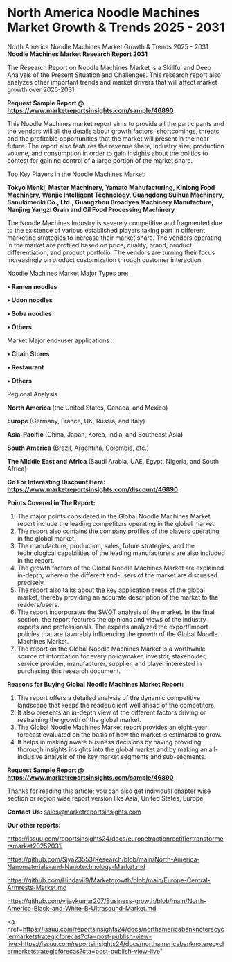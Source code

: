# North America Noodle Machines Market Growth & Trends 2025 - 2031
North America Noodle Machines Market Growth & Trends 2025 - 2031
<strong>Noodle Machines Market Research Report 2031</strong>

The Research Report on Noodle Machines Market is a Skillful and Deep Analysis of the Present Situation and Challenges. This research report also analyzes other important trends and market drivers that will affect market growth over 2025-2031.

<strong>Request Sample Report @ <a href=https://www.marketreportsinsights.com/sample/46890>https://www.marketreportsinsights.com/sample/46890</a></strong>

This Noodle Machines market report aims to provide all the participants and the vendors will all the details about growth factors, shortcomings, threats, and the profitable opportunities that the market will present in the near future. The report also features the revenue share, industry size, production volume, and consumption in order to gain insights about the politics to contest for gaining control of a large portion of the market share.

Top Key Players in the Noodle Machines Market:

<strong>Tokyo Menki, Master Machinery, Yamato Manufacturing, Kinlong Food Machinery, Wanjie Intelligent Technology, Guangdong Suihua Machinery, Sanukimenki Co., Ltd., Guangzhou Broadyea Machinery Manufacture, Nanjing Yangzi Grain and Oil Food Processing Machinery</strong>

The Noodle Machines Industry is severely competitive and fragmented due to the existence of various established players taking part in different marketing strategies to increase their market share. The vendors operating in the market are profiled based on price, quality, brand, product differentiation, and product portfolio. The vendors are turning their focus increasingly on product customization through customer interaction.

Noodle Machines Market Major Types are:

<strong>•  Ramen noodles

•  Udon noodles

•  Soba noodles

•  Others</strong>

Market Major end-user applications :

<strong>•  Chain Stores

•  Restaurant

•  Others</strong>

Regional Analysis

</u><strong><b>North America</b></strong> (the United States, Canada, and Mexico)

<strong><b>Europe </b></strong>(Germany, France, UK, Russia, and Italy)

<strong><b>Asia-Pacific</b></strong> (China, Japan, Korea, India, and Southeast Asia)

<strong><b>South America</b></strong> (Brazil, Argentina, Colombia, etc.)

<strong><b>The Middle East and Africa</b></strong> (Saudi Arabia, UAE, Egypt, Nigeria, and South Africa)

<strong>Go For Interesting Discount Here: <a href=https://www.marketreportsinsights.com/discount/46890>https://www.marketreportsinsights.com/discount/46890</a></strong>

<strong>Points Covered in The Report:</strong>
<ol>
  <li>The major points considered in the Global Noodle Machines Market report include the leading competitors operating in the global market.</li>
  <li>The report also contains the company profiles of the players operating in the global market.</li>
  <li>The manufacture, production, sales, future strategies, and the technological capabilities of the leading manufacturers are also included in the report.</li>
  <li>The growth factors of the Global Noodle Machines Market are explained in-depth, wherein the different end-users of the market are discussed precisely.</li>
  <li>The report also talks about the key application areas of the global market, thereby providing an accurate description of the market to the readers/users.</li>
  <li>The report incorporates the SWOT analysis of the market. In the final section, the report features the opinions and views of the industry experts and professionals. The experts analyzed the export/import policies that are favorably influencing the growth of the Global Noodle Machines Market.</li>
  <li>The report on the Global Noodle Machines Market is a worthwhile source of information for every policymaker, investor, stakeholder, service provider, manufacturer, supplier, and player interested in purchasing this research document.</li>
</ol>
<strong>Reasons for Buying Global Noodle Machines Market Report:</strong>

<ol>
  <li>The report offers a detailed analysis of the dynamic competitive landscape that keeps the reader/client well ahead of the competitors.</li>
  <li>It also presents an in-depth view of the different factors driving or restraining the growth of the global market.</li>
  <li>The Global Noodle Machines Market report provides an eight-year forecast evaluated on the basis of how the market is estimated to grow.</li>
  <li>It helps in making aware business decisions by having providing thorough insights insights into the global market and by making an all-inclusive analysis of the key market segments and sub-segments.</li>
</ol>
<strong>Request Sample Report @ <a href=https://www.marketreportsinsights.com/sample/46890>https://www.marketreportsinsights.com/sample/46890</a></strong>


Thanks for reading this article; you can also get individual chapter wise section or region wise report version like Asia, United States, Europe.

<strong>Contact Us:</strong>
sales@marketreportsinsights.com

<strong>Our other reports:</strong>

<a href=https://issuu.com/reportsinsights24/docs/europetractionrectifiertransformersmarket20252031i>https://issuu.com/reportsinsights24/docs/europetractionrectifiertransformersmarket20252031i</a>

<a href=https://github.com/Siya23553/Research/blob/main/North-America-Nanomaterials-and-Nanotechnology-Market.md>https://github.com/Siya23553/Research/blob/main/North-America-Nanomaterials-and-Nanotechnology-Market.md</a>

<a href=https://github.com/Hindavii9/Marketgrowth/blob/main/Europe-Central-Armrests-Market.md>https://github.com/Hindavii9/Marketgrowth/blob/main/Europe-Central-Armrests-Market.md</a>

<a href=https://github.com/vijaykumar207/Business-growth/blob/main/North-America-Black-and-White-B-Ultrasound-Market.md>https://github.com/vijaykumar207/Business-growth/blob/main/North-America-Black-and-White-B-Ultrasound-Market.md</a>

<a href=https://issuu.com/reportsinsights24/docs/northamericabanknoterecyclermarketstrategicforecas?cta=post-publish-view-live>https://issuu.com/reportsinsights24/docs/northamericabanknoterecyclermarketstrategicforecas?cta=post-publish-view-live</a>"
